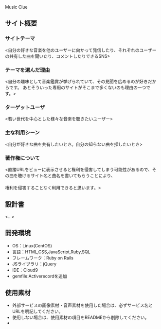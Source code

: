 Music Clue

## サイト概要
### サイトテーマ
<自分の好きな音楽を他のユーザーに向かって発信したり、それぞれのユーザーの共有した曲を聞いたり、コメントしたりできるSNS>

### テーマを選んだ理由
<自分の趣味として音楽鑑賞が挙げられていて、その見聞を広めるのが好きだからです。
あとそういった専用のサイトがそこまで多くないのも理由の一つです。>

### ターゲットユーザ
<若い世代を中心とした様々な音楽を聴きたいユーザー>

### 主な利用シーン
<自分が好きな曲を共有したいとき。自分の知らない曲を探したいとき>

### 著作権について
<直接URLをビューに表示させると権利を侵害してしまう可能性があるので、その曲を聴けるサイト名と曲名を書いてもらうことにより、
　　　　　　　　　　　　　　　　　　　　　　　　　　　　　　　　　　　　　　　　　　　　　　　権利を侵害することなく利用できると思います。>

## 設計書
<...>

## 開発環境
- OS：Linux(CentOS)
- 言語：HTML,CSS,JavaScript,Ruby,SQL
- フレームワーク：Ruby on Rails
- JSライブラリ：jQuery
- IDE：Cloud9
- gemfile:Activerecordを追加

## 使用素材
- 外部サービスの画像素材・音声素材を使用した場合は、必ずサービス名とURLを明記してください。
- 使用しない場合は、使用素材の項目をREADMEから削除してください。
- 